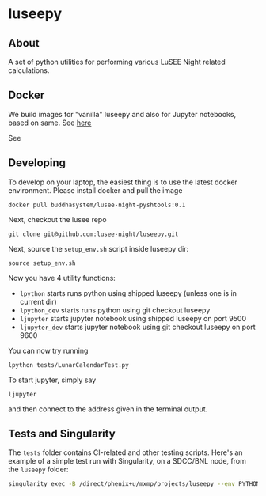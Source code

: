 # luseepy
## About
A set of python utilities for performing various LuSEE Night related calculations.

## Docker
We build images for "vanilla" luseepy and also for Jupyter notebooks, based on same.
See [here](Docker/README.md)

See 
## Developing

To develop on your laptop, the easiest thing is to use the latest docker environment.
Please install docker and pull the image

```
docker pull buddhasystem/lusee-night-pyshtools:0.1
```
Next, checkout the lusee repo
```
git clone git@github.com:lusee-night/luseepy.git
```

Next, source the `setup_env.sh` script inside luseepy dir:

```
source setup_env.sh
```

Now you have 4 utility functions:
 * `lpython` starts runs python using shipped luseepy (unless one is in current dir)
 * `lpython_dev` starts runs python using git checkout luseepy 
 * `ljupyter` starts jupyter notebook using shipped luseepy on port 9500
 * `ljupyter_dev` starts jupyter notebook using git checkout luseepy on port 9600
 
You can now try running
```
lpython tests/LunarCalendarTest.py
```
To start jupyter, simply say
```
ljupyter
```
and then connect to the address given in the terminal output.

## Tests and Singularity

The ```tests``` folder contains CI-related and other testing scripts. Here's an example of a simple test run with Singularity, on a SDCC/BNL node, from the ```luseepy``` folder:
```bash
singularity exec -B /direct/phenix+u/mxmp/projects/luseepy --env PYTHONPATH=/direct/phenix+u/mxmp/projects/luseepy docker://buddhasystem/lusee-night-foundation:0.1 ./tests/LunarCalendarTest.py
```


